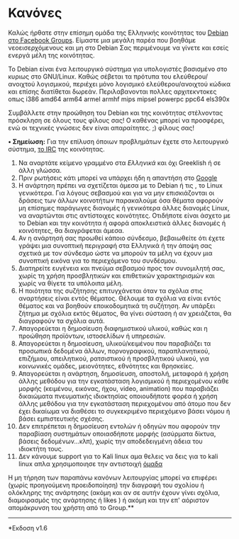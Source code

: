 # Κανόνες


Καλώς ήρθατε στην επίσημη ομάδα της Ελληνικής κοινότητας του [Debian στο Facebook Groups][1].
Είμαστε μια μεγάλη παρέα που βοηθάμε νεοεισερχόμενους και μη στο Debian
Σας περιμένουμε να γίνετε και εσείς ενεργά μέλη της κοινότητας.


Το Debian  είναι ένα λειτουργικό σύστημα για υπολογιστές βασισμένο στο κυριως στο  GNU/Linux. Καθώς σέβεται τα πρότυπα του ελεύθερου/ανοιχτού λογισμικού, περιέχει μόνο λογισμικό ελεύθερου/ανοιχτού κώδικα και επίσης διατίθεται δωρεάν. 
Περιλαβανονται πολλες αρχιτεκντοκες οπως i386 amd64 arm64 armel armhf mips mipsel powerpc ppc64 els390x

 Συμβάλλετε στην προώθηση του Debian και της κοινότητας
 στέλνοντας πρόσκληση σε όλους τους φίλους σας!
 Ο καθένας μπορεί να προσφέρει, ενώ οι τεχνικές γνώσεις δεν είναι απαραίτητες. ;)
 φίλους σας!


**• Σημείωση:** Για την επίλυση όποιων προβλημάτων έχετε στο λειτουργικό σύστημα, [το IRC][2] της κοινότητας.

1. Να αναρτάτε κείμενο γραμμένο στα *Ελληνικά* και όχι Greeklish ή σε άλλη γλώσσα.
1. Πριν ρωτήσεις κάτι μπορεί να υπάρχει ήδη η απαντήση στο [Google][3]
1. Η ανάρτηση πρέπει να σχετίζεται άμεσα με το Debian  ή τις , το Linux γενικότερα. Για λόγους σεβασμού και για να μην επισκιάζονται οι δράσεις των άλλων κοινοτήτων παρακαλούμε όσα θέματα αφορούν μη επίσημες παράγωγες διανομές ή γενικότερα άλλες διανομές Linux, να αναρτώνται στις αντίστοιχες κοινότητες.
Οτιδήποτε είναι άσχετο με το Debian και την κοινότητα ή αφορά αποκλειστικά άλλες διανομές ή κοινότητες, θα διαγράφεται άμεσα.
1. Αν η ανάρτησή σας προωθεί κάποιο σύνδεσμο, βεβαιωθείτε ότι έχετε γράψει μια συνοπτική περιγραφή στα Ελληνικά ή την άποψη σας σχετικά με τον σύνδεσμο ώστε να μπορούν τα μέλη να έχουν μια συνοπτική εικόνα για το περιεχόμενο του συνδέσμου.
1. Διατηρείτε ευγένεια και πνεύμα σεβασμού προς τον συνομιλητή σας, χωρίς τη χρήση προσβλητικών και επιθετικών χαρακτηρισμών και χωρίς να θίγετε τα υπόλοιπα μέλη.
1. Η ποιότητα της συζήτησης επιτυγχάνεται όταν τα σχόλια στις αναρτήσεις είναι εντός θέματος. Θέλουμε τα σχόλια να είναι εντός θέματος και να βοηθούν εποικοδομητικά τη συζήτηση. Αν υπάρξει ζήτημα με σχόλια εκτός θέματος, θα γίνει σύσταση ή αν χρειάζεται, θα διαγραφούν τα σχόλια αυτά.
1. Απαγορεύεται η δημοσίευση διαφημιστικού υλικού, καθώς και η προώθηση προϊόντων, ιστοσελίδων ή υπηρεσιών.
1. Απαγορεύεται η δημοσίευση, υλικού/κειμένου που παραβιάζει τα προσωπικά δεδομένα άλλων, πορνογραφικού, παραπλανητικού, επιζήμιου, απειλητικού, ρατσιστικού ή προσβλητικού υλικού, για κοινωνικές ομάδες, μειονότητες, εθνότητες και θρησκείες.
1. Απαγορεύεται η ανάρτηση, δημοσίευση, αποστολή, μεταφορά ή χρήση άλλης μεθόδου για την εγκατάσταση λογισμικού ή περιεχομένου κάθε μορφής (κειμένου, εικόνας, ήχου, video, animation) που παραβιάζει δικαιώματα πνευματικής ιδιοκτησίας οποιουδήποτε φορέα ή χρήση άλλης μεθόδου για την εγκατάσταση περιεχομένου από άτομο που δεν έχει δικαίωμα να διαθέσει το συγκεκριμένο περιεχόμενο βάσει νόμου ή βάσει εμπιστευτικής σχέσης.
1. Δεν επιτρέπεται η δημοσίευση εντολών ή οδηγών που αφορούν την παραβίαση συστημάτων οποιασδήποτε μορφής (ασύρματα δίκτυα, βάσεις δεδομένων...κλπ), χωρίς την αποδεδειγμένη άδεια του ιδιοκτήτη τους.
1. Δεν κάνουμε support για το Kali linux αμα θελεις να δεις για το kali linux απλα χρησιμοποιησε την αντιστοιχή [όμαδα][4] 

Η μη τήρηση των παραπάνω κανόνων λειτουργίας μπορεί να επιφέρει (χωρίς προηγούμενη προειδοποίηση) την διαγραφή του σχολίου ή ολόκληρης της ανάρτησης (ακόμη και αν σε αυτήν έχουν γίνει σχόλια, διαμοιρασμός της ανάρτησης ή likes ) ή ακόμη και την επ' αόριστον απομάκρυνση του χρήστη από το Group.** 
- - - - - - - - - - - 
*Εκδοση v1.6
 
   [1]: https://www.facebook.com/groups/debiangr/
   [2]: http://webchat.oftc.net/?nick=fbuser.&channels=debian-gr&uio=d4
   [3]: https://google.com
   [4]:https://www.facebook.com/groups/KaliLinuxGR/
